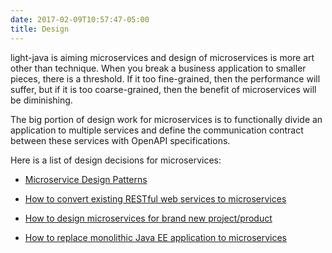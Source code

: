 ```yaml
---
date: 2017-02-09T10:57:47-05:00
title: Design
---
```


light-java is aiming microservices and design of microservices is more art other
than technique. When you break a business application to smaller pieces, there
is a threshold. If it too fine-grained, then the performance will suffer, but
if it is too coarse-grained, then the benefit of microservices will be diminishing.

The big portion of design work for microservices is to functionally divide an
application to multiple services and define the communication contract between
these services with OpenAPI specifications.


Here is a list of design decisions for microservices:

* [Microservice Design Patterns](http://blog.arungupta.me/microservice-design-patterns/) 

* [How to convert existing RESTful web services to microservices](https://networknt.github.io/light-java/design/convtws/) 

* [How to design microservices for brand new project/product](https://networknt.github.io/light-java/design/newprod/)

* [How to replace monolithic Java EE application to microservices](https://networknt.github.io/light-java/design/monojee/)

